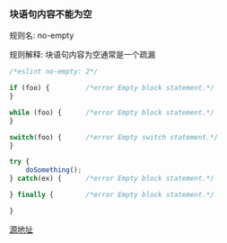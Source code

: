 ### 块语句内容不能为空
规则名: no-empty

规则解释: 块语句内容为空通常是一个疏漏

```js
/*eslint no-empty: 2*/

if (foo) {         /*error Empty block statement.*/
}

while (foo) {      /*error Empty block statement.*/
}

switch(foo) {      /*error Empty switch statement.*/
}

try {
    doSomething();
} catch(ex) {      /*error Empty block statement.*/

} finally {        /*error Empty block statement.*/

}
```

[源地址](http://eslint.org/docs/rules/no-empty)